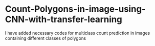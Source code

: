 # Count-Polygons-in-image-using-CNN-with-transfer-learning
I have added necessary codes for multiclass count prediction in images containing different classes of polygons

